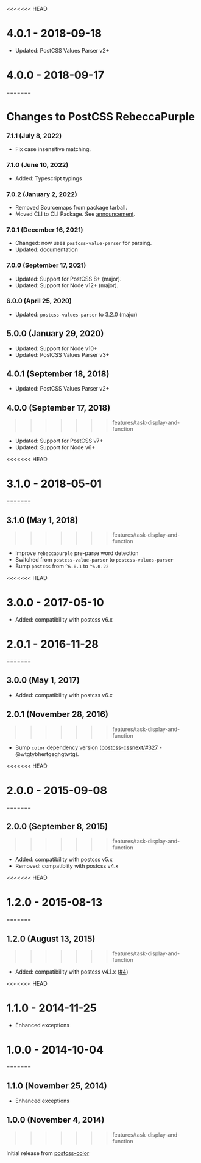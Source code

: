 <<<<<<< HEAD
# 4.0.1 - 2018-09-18

- Updated: PostCSS Values Parser v2+

# 4.0.0 - 2018-09-17
=======
# Changes to PostCSS RebeccaPurple

### 7.1.1 (July 8, 2022)

- Fix case insensitive matching.

### 7.1.0 (June 10, 2022)

- Added: Typescript typings

### 7.0.2 (January 2, 2022)

- Removed Sourcemaps from package tarball.
- Moved CLI to CLI Package. See [announcement](https://github.com/csstools/postcss-plugins/discussions/121).

### 7.0.1 (December 16, 2021)

- Changed: now uses `postcss-value-parser` for parsing.
- Updated: documentation

### 7.0.0 (September 17, 2021)

- Updated: Support for PostCSS 8+ (major).
- Updated: Support for Node v12+ (major).

### 6.0.0 (April 25, 2020)

- Updated: `postcss-values-parser` to 3.2.0 (major)

## 5.0.0 (January 29, 2020)

- Updated: Support for Node v10+
- Updated: PostCSS Values Parser v3+

## 4.0.1 (September 18, 2018)

- Updated: PostCSS Values Parser v2+

## 4.0.0 (September 17, 2018)
>>>>>>> features/task-display-and-function

- Updated: Support for PostCSS v7+
- Updated: Support for Node v6+

<<<<<<< HEAD
# 3.1.0 - 2018-05-01
=======
## 3.1.0 (May 1, 2018)
>>>>>>> features/task-display-and-function

- Improve `rebeccapurple` pre-parse word detection
- Switched from `postcss-value-parser` to `postcss-values-parser`
- Bump `postcss` from `^6.0.1` to `^6.0.22`

<<<<<<< HEAD
# 3.0.0 - 2017-05-10

- Added: compatibility with postcss v6.x

# 2.0.1 - 2016-11-28
=======
## 3.0.0 (May 1, 2017)

- Added: compatibility with postcss v6.x

## 2.0.1 (November 28, 2016)
>>>>>>> features/task-display-and-function

- Bump `color` dependency version
([postcss-cssnext/#327](https://github.com/MoOx/postcss-cssnext/issues/327) - @wtgtybhertgeghgtwtg).

<<<<<<< HEAD
# 2.0.0 - 2015-09-08
=======
## 2.0.0 (September 8, 2015)
>>>>>>> features/task-display-and-function

- Added: compatibility with postcss v5.x
- Removed: compatiblity with postcss v4.x

<<<<<<< HEAD
# 1.2.0 - 2015-08-13
=======
## 1.2.0 (August 13, 2015)
>>>>>>> features/task-display-and-function

- Added: compatibility with postcss v4.1.x
([#4](https://github.com/postcss/postcss-color-rebeccapurple/pull/4))

<<<<<<< HEAD
# 1.1.0 - 2014-11-25

- Enhanced exceptions

# 1.0.0 - 2014-10-04
=======
## 1.1.0 (November 25, 2014)

- Enhanced exceptions

## 1.0.0 (November 4, 2014)
>>>>>>> features/task-display-and-function

Initial release from [postcss-color](https://github.com/postcss/postcss-color)
